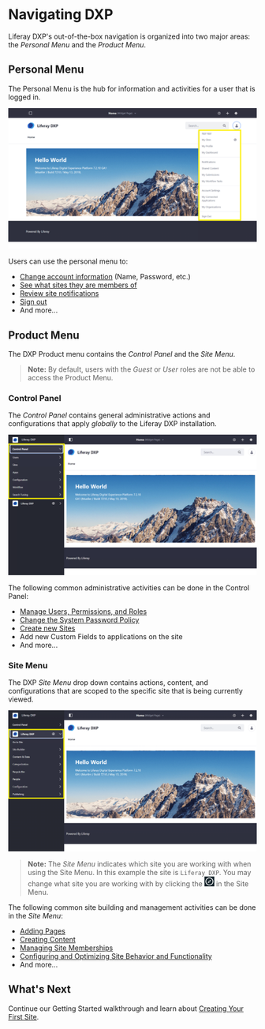 # Navigating DXP

Liferay DXP's out-of-the-box navigation is organized into two major areas: the _Personal Menu_ and the _Product Menu_.

## Personal Menu

The Personal Menu is the hub for information and activities for a user that is logged in.

![A view of the Liferay DXP Personal Menu.](./navigating-dxp/images/01.png)

Users can use the personal menu to:

* [Change account information](../user-and-system-management/README.md) (Name, Password, etc.)
* [See what sites they are members of](../site-building/01-building-sites/05-adding-members-to-sites.md)
* [Review site notifications](../collaboration-and-social/05-notifications-and-requests/README.md)
* [Sign out](./introduction-to-the-admin-account.md#signing-out)
* And more...

## Product Menu

The DXP Product menu contains the _Control Panel_ and the _Site Menu_.

> **Note:** By default, users with the _Guest_ or _User_ roles are not be able to access the Product Menu.

### Control Panel

The _Control Panel_ contains general administrative actions and configurations that apply _globally_ to the Liferay DXP installation.

![A view of the Control Panel.](./navigating-dxp/images/02.png)

The following common administrative activities can be done in the Control Panel:

* [Manage Users, Permissions, and Roles](../user-and-system-management/README.md)
* [Change the System Password Policy](../installation-and-upgrades/05-securing-liferay/README.md)
* [Create new Sites](../site-building/01-introduction-to-site-building.md)
* Add new Custom Fields to applications on the site
* And more...

### Site Menu

The DXP _Site Menu_ drop down contains actions, content, and configurations that are scoped to the specific site that is being currently viewed.

![A view of the expanded Site Menu so that all options are visible.](./navigating-dxp/images/03.png)

> **Note:** The _Site Menu_ indicates which site you are working with when using the Site Menu. In this example the site is `Liferay DXP`. You may change what site you are working with by clicking the ![Compass Icon](../images/icon-compass.png) in the Site Menu.

The following common site building and management activities can be done in the _Site Menu_:

* [Adding Pages](../site-building/02-creating-pages/README.md)
* [Creating Content](../content-authoring-and-management/README.md)
* [Managing Site Memberships](../site-building/01-building-sites/05-adding-members-to-sites.md)
* [Configuring and Optimizing Site Behavior and Functionality](../site-building/07-optimizing-sites/README.md)
* And more...

## What's Next

Continue our Getting Started walkthrough and learn about [Creating Your First Site](./creating-your-first-site.md).
